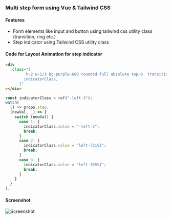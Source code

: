 ### Multi step form using Vue & Tailwind CSS

#### Features

- Form elements like input and button using tailwind css utility class (transition, ring etc.)
- Step indicator using Tailwind CSS utility class

#### Code for Layout Animation for step indicator

```html
<div
  :class="[
        'h-2 w-1/3 bg-purple-600 rounded-full absolute top-0  transition-all duration-300',
        indicatorClass,
      ]"
></div>
```

```javascript
const indicatorClass = ref("-left-3");
watch(
  () => props.step,
  (newVal, _) => {
    switch (newVal) {
      case 1: {
        indicatorClass.value = "-left-3";
        break;
      }
      case 2: {
        indicatorClass.value = "left-[31%]";
        break;
      }
      case 3: {
        indicatorClass.value = "left-[65%]";
        break;
      }
    }
  }
);
```

#### Screenshot

![Screenshot](https://github.com/gouthamrangarajan/vuejs/blob/master/tailwind-multi-step-form/screenshot.gif)
